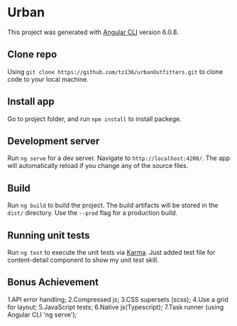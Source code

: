 # Urban

This project was generated with [Angular CLI](https://github.com/angular/angular-cli) version 6.0.8.

## Clone repo

Using `git clone https://github.com/tz136/urbanOutfitters.git` to clone code to your local machine.

## Install app

Go to project folder, and run `npm install` to install packege.

## Development server

Run `ng serve` for a dev server. Navigate to `http://localhost:4200/`. The app will automatically reload if you change any of the source files.

## Build

Run `ng build` to build the project. The build artifacts will be stored in the `dist/` directory. Use the `--prod` flag for a production build.

## Running unit tests

Run `ng test` to execute the unit tests via [Karma](https://karma-runner.github.io). Just added test file for content-detail component to show my unit test skill.

## Bonus Achievement

1.API error handling;
2.Compressed js;
3.CSS supersets (scss);
4.Use a grid for layout;
5.JavaScript tests;
6.Native js(Typescript);
7.Task runner (using Angular CLI 'ng serve');
